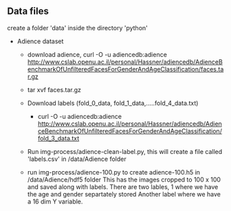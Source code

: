## Data files

create a folder 'data' inside the directory 'python'

* Adience dataset
	* download adience, curl -O -u adiencedb:adience http://www.cslab.openu.ac.il/personal/Hassner/adiencedb/AdienceBenchmarkOfUnfilteredFacesForGenderAndAgeClassification/faces.tar.gz
	* tar xvf faces.tar.gz
	* Download labels (fold_0_data, fold_1_data,.....fold_4_data.txt)
		* curl -O -u adiencedb:adience http://www.cslab.openu.ac.il/personal/Hassner/adiencedb/AdienceBenchmarkOfUnfilteredFacesForGenderAndAgeClassification/fold_3_data.txt

	* Run img-process/adience-clean-label.py, this will create a file called 'labels.csv' in /data/Adience folder

	* run img-process/adience-100.py to create adience-100.h5 in /data/Adience/hdf5 folder
	   This has the images cropped to 100 x 100 and saved along with labels.
	   There are two lables, 1 where we have the age and gender separtately stored
	   Another label where we have a 16 dim Y variable.
